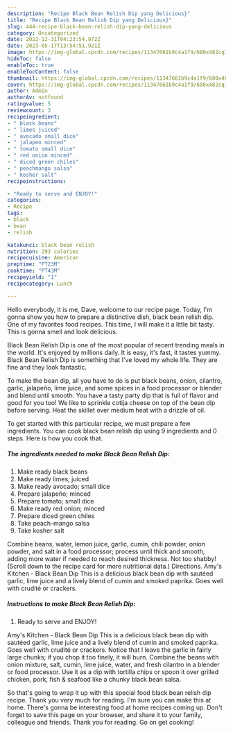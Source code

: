 ```yaml
---
description: "Recipe Black Bean Relish Dip yang Delicious}"
title: "Recipe Black Bean Relish Dip yang Delicious}"
slug: 444-recipe-black-bean-relish-dip-yang-delicious
category: Uncategorized
date: 2022-12-31T04:23:54.972Z
date: 2023-05-17T13:54:51.921Z
image: https://img-global.cpcdn.com/recipes/11347661b9c4a1f9/680x482cq70/black-bean-relish-dip-recipe-main-photo.jpg
hideToc: false
enableToc: true
enableTocContent: false
thumbnail: https://img-global.cpcdn.com/recipes/11347661b9c4a1f9/680x482cq70/black-bean-relish-dip-recipe-main-photo.jpg
cover: https://img-global.cpcdn.com/recipes/11347661b9c4a1f9/680x482cq70/black-bean-relish-dip-recipe-main-photo.jpg
author: Admin
authorAv: notfound
ratingvalue: 5
reviewcount: 3
recipeingredient:
- " black beans"
- " limes juiced"
- " avocado small dice"
- " jalapeo minced"
- " tomato small dice"
- " red onion minced"
- " diced green chiles"
- " peachmango salsa"
- " kosher salt"
recipeinstructions:

- "Ready to serve and ENJOY!"
categories:
- Recipe
tags:
- black
- bean
- relish

katakunci: black bean relish 
nutrition: 293 calories
recipecuisine: American
preptime: "PT23M"
cooktime: "PT43M"
recipeyield: "1"
recipecategory: Lunch

---
```



Hello everybody, it is me, Dave, welcome to our recipe page. Today, I'm gonna show you how to prepare a distinctive dish, black bean relish dip. One of my favorites food recipes. This time, I will make it a little bit tasty. This is gonna smell and look delicious.

Black Bean Relish Dip is one of the most popular of recent trending meals in the world. It's enjoyed by millions daily. It is easy, it's fast, it tastes yummy. Black Bean Relish Dip is something that I've loved my whole life. They are fine and they look fantastic.

To make the bean dip, all you have to do is put black beans, onion, cilantro, garlic, jalapeño, lime juice, and some spices in a food processor or blender and blend until smooth. You have a tasty party dip that is full of flavor and good for you too! We like to sprinkle cotija cheese on top of the bean dip before serving. Heat the skillet over medium heat with a drizzle of oil.


To get started with this particular recipe, we must prepare a few ingredients. You can cook black bean relish dip using 9 ingredients and 0 steps. Here is how you cook that.

<!--inarticleads1-->

##### The ingredients needed to make Black Bean Relish Dip:

1. Make ready  black beans
1. Make ready  limes; juiced
1. Make ready  avocado; small dice
1. Prepare  jalapeño; minced
1. Prepare  tomato; small dice
1. Make ready  red onion; minced
1. Prepare  diced green chiles
1. Take  peach-mango salsa
1. Take  kosher salt


Combine beans, water, lemon juice, garlic, cumin, chili powder, onion powder, and salt in a food processor; process until thick and smooth, adding more water if needed to reach desired thickness. Not too shabby! (Scroll down to the recipe card for more nutritional data.) Directions. Amy&#39;s Kitchen - Black Bean Dip This is a delicious black bean dip with sautéed garlic, lime juice and a lively blend of cumin and smoked paprika. Goes well with crudité or crackers. 

<!--inarticleads2-->

##### Instructions to make Black Bean Relish Dip:


1. Ready to serve and ENJOY!

Amy&#39;s Kitchen - Black Bean Dip This is a delicious black bean dip with sautéed garlic, lime juice and a lively blend of cumin and smoked paprika. Goes well with crudité or crackers. Notice that I leave the garlic in fairly large chunks; if you chop it too finely, it will burn. Combine the beans with onion mixture, salt, cumin, lime juice, water, and fresh cilantro in a blender or food processor. Use it as a dip with tortilla chips or spoon it over grilled chicken, pork, fish &amp; seafood like a chunky black bean salsa. 

So that's going to wrap it up with this special food black bean relish dip recipe. Thank you very much for reading. I'm sure you can make this at home. There's gonna be interesting food at home recipes coming up. Don't forget to save this page on your browser, and share it to your family, colleague and friends. Thank you for reading. Go on get cooking!
